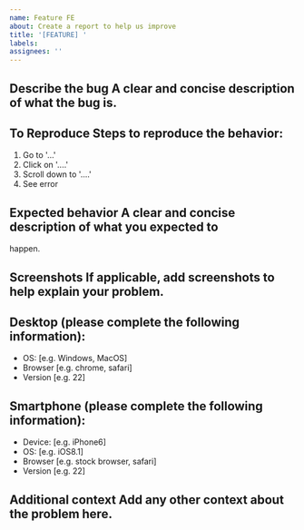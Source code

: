 ```yaml
---
name: Feature FE
about: Create a report to help us improve
title: '[FEATURE] '
labels: 
assignees: ''
---
```


## **Describe the bug** A clear and concise description of what the bug is.

## **To Reproduce** Steps to reproduce the behavior:

1. Go to '...'
2. Click on '....'
3. Scroll down to '....'
4. See error

## **Expected behavior** A clear and concise description of what you expected to
happen.

## **Screenshots** If applicable, add screenshots to help explain your problem.

## **Desktop (please complete the following information):**

- OS: [e.g. Windows, MacOS]
- Browser [e.g. chrome, safari]
- Version [e.g. 22]

## **Smartphone (please complete the following information):**

- Device: [e.g. iPhone6]
- OS: [e.g. iOS8.1]
- Browser [e.g. stock browser, safari]
- Version [e.g. 22]

## **Additional context** Add any other context about the problem here.
